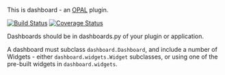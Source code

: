 This is dashboard - an [OPAL](https://github.com/openhealthcare/opal) plugin.

[![Build Status](https://travis-ci.org/openhealthcare/opal-dashboard.svg)](https://travis-ci.org/openhealthcare/opal-dashboard)
[![Coverage Status](https://coveralls.io/repos/github/openhealthcare/opal-dashboard/badge.svg)](https://coveralls.io/github/openhealthcare/opal-dashboard)


Dashboards should be in dashboards.py of your plugin or application.

A dashboard must subclass `dashboard.Dashboard`, and include a number of Widgets -
either `dashboard.widgets.Widget` subclasses, or using one of the pre-built widgets in
`dashboard.widgets`.
